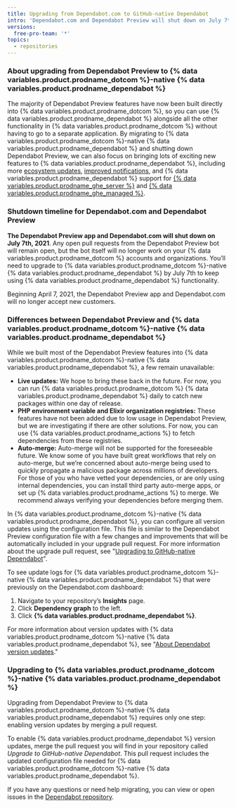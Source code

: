 ```yaml
---
title: Upgrading from Dependabot.com to GitHub-native Dependabot
intro: 'Dependabot.com and Dependabot Preview will shut down on July 7th, 2021. You can upgrade to GitHub-native Dependabot by merging a pull request that will allow your dependencies to keep being updated.'
versions:
  free-pro-team: '*'
topics:
  - repositories
---
```


### About upgrading from Dependabot Preview to {% data variables.product.prodname_dotcom %}-native {% data variables.product.prodname_dependabot %}

The majority of Dependabot Preview features have now been built directly into {% data variables.product.prodname_dotcom %}, so you can use {% data variables.product.prodname_dependabot %} alongside all the other functionality in {% data variables.product.prodname_dotcom %} without having to go to a separate application. By migrating to {% data variables.product.prodname_dotcom %}-native {% data variables.product.prodname_dependabot %} and shutting down Dependabot Preview, we can also focus on bringing lots of exciting new features to {% data variables.product.prodname_dependabot %}, including more [ecosystem updates](https://github.com/github/roadmap/issues/150), [improved notifications](https://github.com/github/roadmap/issues/133), and {% data variables.product.prodname_dependabot %} support for [{% data variables.product.prodname_ghe_server %}](https://github.com/github/roadmap/issues/86) and [{% data variables.product.prodname_ghe_managed %}](https://github.com/github/roadmap/issues/135).

### Shutdown timeline for Dependabot.com and Dependabot Preview

**The Dependabot Preview app and Dependabot.com will shut down on July 7th, 2021**. Any open pull requests from the Dependabot Preview bot will remain open, but the bot itself will no longer work on your {% data variables.product.prodname_dotcom %} accounts and organizations. You’ll need to upgrade to {% data variables.product.prodname_dotcom %}-native {% data variables.product.prodname_dependabot %} by July 7th to keep using {% data variables.product.prodname_dependabot %} functionality.

Beginning April 7, 2021, the Dependabot Preview app and Dependabot.com will no longer accept new customers. 

### Differences between Dependabot Preview and {% data variables.product.prodname_dotcom %}-native {% data variables.product.prodname_dependabot %}

While we built most of the Dependabot Preview features into {% data variables.product.prodname_dotcom %}-native {% data variables.product.prodname_dependabot %}, a few remain unavailable: 
- **Live updates:** We hope to bring these back in the future. For now, you can run {% data variables.product.prodname_dotcom %} {% data variables.product.prodname_dependabot %} daily to catch new packages within one day of release.
- **PHP environment variable and Elixir organization registries:** These features have not been added due to low usage in Dependabot Preview, but we are investigating if there are other solutions. For now, you can use {% data variables.product.prodname_actions %} to fetch dependencies from these registries.
- **Auto-merge:** Auto-merge will not be supported for the foreseeable future. We know some of you have built great workflows that rely on auto-merge, but we’re concerned about auto-merge being used to quickly propagate a malicious package across millions of developers. For those of you who have vetted your dependencies, or are only using internal dependencies, you can install third party auto-merge apps, or set up {% data variables.product.prodname_actions %} to merge. We recommend always verifying your dependencies before merging them.

In {% data variables.product.prodname_dotcom %}-native {% data variables.product.prodname_dependabot %}, you can configure all version updates using the configuration file. This file is similar to the Dependabot Preview configuration file with a few changes and improvements that will be automatically included in your upgrade pull request. For more information about the upgrade pull request, see "[Upgrading to GitHub-native Dependabot](/code-security/supply-chain-security/upgrading-from-dependabotcom-to-github-native-dependabot#upgrading-to-github-native-dependabot)".

To see update logs for {% data variables.product.prodname_dotcom %}-native {% data variables.product.prodname_dependabot %} that were previously on the Dependabot.com dashboard:

  1. Navigate to your repository’s **Insights** page.
  2. Click **Dependency graph** to the left.
  3. Click **{% data variables.product.prodname_dependabot %}**.

For more information about version updates with {% data variables.product.prodname_dotcom %}-native {% data variables.product.prodname_dependabot %}, see "[About Dependabot version updates](/code-security/supply-chain-security/about-dependabot-version-updates)."

### Upgrading to {% data variables.product.prodname_dotcom %}-native {% data variables.product.prodname_dependabot %}

Upgrading from Dependabot Preview to {% data variables.product.prodname_dotcom %}-native {% data variables.product.prodname_dependabot %} requires only one step: enabling version updates by merging a pull request. 

To enable {% data variables.product.prodname_dependabot %} version updates, merge the pull request you will find in your repository called *Upgrade to GitHub-native Dependabot*. This pull request includes the updated configuration file needed for {% data variables.product.prodname_dotcom %}-native {% data variables.product.prodname_dependabot %}.

If you have any questions or need help migrating, you can view or open issues in the [Dependabot repository](https://github.com/dependabot/dependabot-core/issues). 

